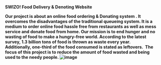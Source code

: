 <B>SWIZO!<B>
Food Delivery & Denoting Website

Our project is about an online food ordering & Donating system . It overcomes the disadvantages of the traditional queueing system. It is a medium to order online food  hassle free from restaurants as well as mess service and donate food from home. Our mission is to end hunger and no wasting of food to make a hungry-free world. According to the latest survey, 1.3 billion tons of food is thrown as waste every year.  Additionally, one-third of the food consumed is stated as leftovers.  The focus of this project is to reduce the amount of food wasted and being used to the needy people.
![image](https://user-images.githubusercontent.com/98583415/189535507-d7d04f3c-9320-4efe-8e8c-6c9cc7726120.png)


